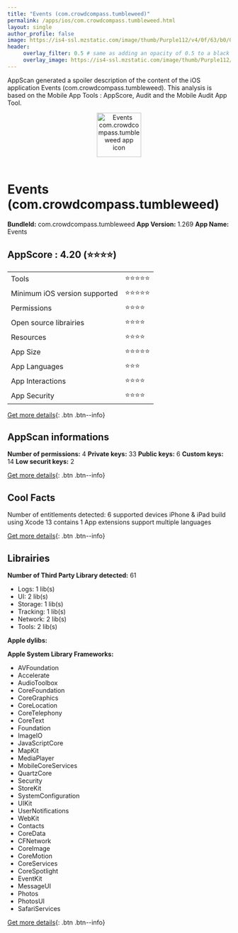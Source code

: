 ```yaml
---
title: "Events (com.crowdcompass.tumbleweed)"
permalink: /apps/ios/com.crowdcompass.tumbleweed.html
layout: single
author_profile: false
image: https://is4-ssl.mzstatic.com/image/thumb/Purple112/v4/0f/63/b0/0f63b060-2b92-ff9a-5010-67c2ce5afba4/AppIcon-1x_U007emarketing-0-4-85-220.png/512x512bb.jpg
header: 
     overlay_filter: 0.5 # same as adding an opacity of 0.5 to a black background
     overlay_image: https://is4-ssl.mzstatic.com/image/thumb/Purple112/v4/0f/63/b0/0f63b060-2b92-ff9a-5010-67c2ce5afba4/AppIcon-1x_U007emarketing-0-4-85-220.png/512x512bb.jpg
---
```

AppScan generated a spoiler description of the content of the iOS application Events (com.crowdcompass.tumbleweed). This analysis is based on the Mobile App Tools : AppScore, Audit and the Mobile Audit App Tool.

  
  
<div style="text-align: center;"><img src="https://is4-ssl.mzstatic.com/image/thumb/Purple112/v4/0f/63/b0/0f63b060-2b92-ff9a-5010-67c2ce5afba4/AppIcon-1x_U007emarketing-0-4-85-220.png/512x512bb.jpg" width="100" height="100" alt="Events com.crowdcompass.tumbleweed app icon"></div></br>
  
# Events (com.crowdcompass.tumbleweed)

**BundleId:** com.crowdcompass.tumbleweed
**App Version:** 1.269
**App Name:** Events


## AppScore : 4.20 (⭐️⭐️⭐️⭐️) 

<table>
<tr><td> Tools </td><td> ⭐️⭐️⭐️⭐️⭐️ </td></tr>
<tr><td> Minimum iOS version supported </td><td> ⭐️⭐️⭐️⭐️⭐️ </td></tr>
<tr><td> Permissions </td><td> ⭐️⭐️⭐️⭐️ </td></tr>
<tr><td> Open source librairies </td><td> ⭐️⭐️⭐️⭐️ </td></tr>
<tr><td> Resources </td><td> ⭐️⭐️⭐️⭐️ </td></tr>
<tr><td> App Size </td><td> ⭐️⭐️⭐️⭐️⭐️ </td></tr>
<tr><td> App Languages </td><td> ⭐️⭐️⭐️ </td></tr>
<tr><td> App Interactions </td><td> ⭐️⭐️⭐️⭐️ </td></tr>
<tr><td> App Security </td><td> ⭐️⭐️⭐️⭐️ </td></tr>
</table>

[Get more details](/pricing.html){: .btn .btn--info}  
  
## AppScan informations 

**Number of permissions:** 4
**Private keys:** 33
**Public keys:** 6
**Custom keys:** 14
**Low securit keys:** 2
  
[Get more details](/pricing.html){: .btn .btn--info}

## Cool Facts

Number of entitlements detected: 6
supported devices iPhone & iPad
build using Xcode 13
contains 1 App extensions
support multiple languages
  
[Get more details](/pricing.html){: .btn .btn--info}

## Librairies 
**Number of Third Party Library detected:** 61
- Logs: 1 lib(s)
- UI: 2 lib(s)
- Storage: 1 lib(s)
- Tracking: 1 lib(s)
- Network: 2 lib(s)
- Tools: 2 lib(s)

**Apple dylibs:**


**Apple System Library Frameworks:**
- AVFoundation
- Accelerate
- AudioToolbox
- CoreFoundation
- CoreGraphics
- CoreLocation
- CoreTelephony
- CoreText
- Foundation
- ImageIO
- JavaScriptCore
- MapKit
- MediaPlayer
- MobileCoreServices
- QuartzCore
- Security
- StoreKit
- SystemConfiguration
- UIKit
- UserNotifications
- WebKit
- Contacts
- CoreData
- CFNetwork
- CoreImage
- CoreMotion
- CoreServices
- CoreSpotlight
- EventKit
- MessageUI
- Photos
- PhotosUI
- SafariServices


  
[Get more details](/pricing.html){: .btn .btn--info}

